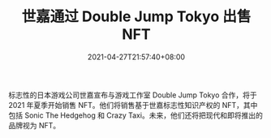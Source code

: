 ﻿---
title: "世嘉通过 Double Jump Tokyo 出售 NFT"
date: 2021-04-27T21:57:40+08:00
lastmod: 2021-04-27T16:45:40+08:00
draft: false
authors: ["Agnes"]
description: "标志性的日本游戏公司世嘉宣布与游戏工作室 Double Jump Tokyo 合作，将于 2021 年夏季开始销售 NFT。他们将销售基于世嘉标志性知识产权的 NFT，其中包括 Sonic The Hedgehog 和 Crazy Taxi。未来，他们还将把现代和即将推出的品牌视为 NFT。"
featuredImage: "sega-to-sell-nfts-with-double-jump-tokyo.png"
tags: ["Virtual World","虚拟世界","Play to Earn"]
categories: ["news"]
news: ["虚拟世界"]
weight: 
lightgallery: true
pinned: false
recommend: false
recommend1: false
---

标志性的日本游戏公司世嘉宣布与游戏工作室 Double Jump Tokyo 合作，将于 2021 年夏季开始销售 NFT。他们将销售基于世嘉标志性知识产权的 NFT，其中包括 Sonic The Hedgehog 和 Crazy Taxi。未来，他们还将把现代和即将推出的品牌视为 NFT。

<!--more-->

